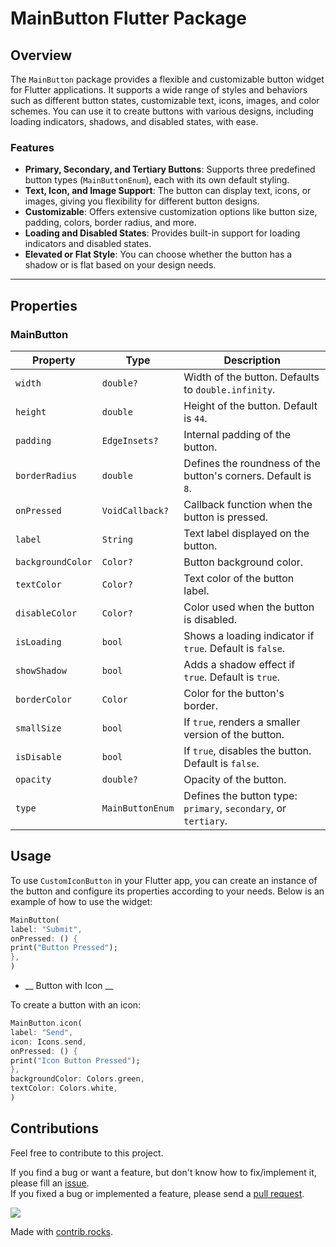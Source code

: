 # MainButton Flutter Package

## Overview

The `MainButton` package provides a flexible and customizable button widget for Flutter applications. It supports a wide range of styles and behaviors such as different button states, customizable text, icons, images, and color schemes. You can use it to create buttons with various designs, including loading indicators, shadows, and disabled states, with ease.

### Features
- **Primary, Secondary, and Tertiary Buttons**: Supports three predefined button types (`MainButtonEnum`), each with its own default styling.
- **Text, Icon, and Image Support**: The button can display text, icons, or images, giving you flexibility for different button designs.
- **Customizable**: Offers extensive customization options like button size, padding, colors, border radius, and more.
- **Loading and Disabled States**: Provides built-in support for loading indicators and disabled states.
- **Elevated or Flat Style**: You can choose whether the button has a shadow or is flat based on your design needs.

---

## Properties

### MainButton

| Property        | Type             | Description                                                       |
|-----------------|------------------|-------------------------------------------------------------------|
| `width`         | `double?`        | Width of the button. Defaults to `double.infinity`.                |
| `height`        | `double`         | Height of the button. Default is `44`.                             |
| `padding`       | `EdgeInsets?`    | Internal padding of the button.                                    |
| `borderRadius`  | `double`         | Defines the roundness of the button's corners. Default is `8`.      |
| `onPressed`     | `VoidCallback?`  | Callback function when the button is pressed.                      |
| `label`         | `String`         | Text label displayed on the button.                                |
| `backgroundColor`| `Color?`        | Button background color.                                           |
| `textColor`     | `Color?`         | Text color of the button label.                                    |
| `disableColor`  | `Color?`         | Color used when the button is disabled.                            |
| `isLoading`     | `bool`           | Shows a loading indicator if `true`. Default is `false`.           |
| `showShadow`    | `bool`           | Adds a shadow effect if `true`. Default is `true`.                 |
| `borderColor`   | `Color`          | Color for the button's border.                                     |
| `smallSize`     | `bool`           | If `true`, renders a smaller version of the button.                |
| `isDisable`     | `bool`           | If `true`, disables the button. Default is `false`.                |
| `opacity`       | `double?`        | Opacity of the button.                                             |
| `type`          | `MainButtonEnum` | Defines the button type: `primary`, `secondary`, or `tertiary`.    |


## Usage

To use `CustomIconButton` in your Flutter app, you can create an instance of the button and configure its properties according to your needs. Below is an example of how to use the widget:

```dart
MainButton(
label: "Submit",
onPressed: () {
print("Button Pressed");
},
)
```
* __ Button with Icon __

To create a button with an icon:

```dart
MainButton.icon(
label: "Send",
icon: Icons.send,
onPressed: () {
print("Icon Button Pressed");
},
backgroundColor: Colors.green,
textColor: Colors.white,
)
```

## Contributions
Feel free to contribute to this project.

If you find a bug or want a feature, but don't know how to fix/implement it, please fill an [issue](https://github.com/abdelrahmanghanem/main_button/issues).  
If you fixed a bug or implemented a feature, please send a [pull request](https://github.com/abdelrahmanghanem/main_button/pulls).

<a href="https://github.com/abdelrahmanghanem/main_button/graphs/contributors">
  <img src="https://contrib.rocks/image?repo=abdelrahmanghanem/main_button" />
</a>

Made with [contrib.rocks](https://contrib.rocks).
 